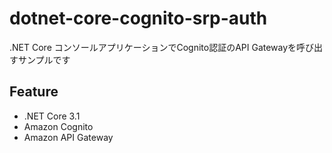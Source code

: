 # dotnet-core-cognito-srp-auth
.NET Core コンソールアプリケーションでCognito認証のAPI Gatewayを呼び出すサンプルです

## Feature
- .NET Core 3.1
- Amazon Cognito
- Amazon API Gateway
